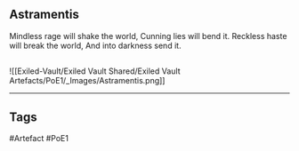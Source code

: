 ## Astramentis
Mindless rage will shake the world,
Cunning lies will bend it.
Reckless haste will break the world,
And into darkness send it.
##
![[Exiled-Vault/Exiled Vault Shared/Exiled Vault Artefacts/PoE1/_Images/Astramentis.png]]

---
## Tags
#Artefact
#PoE1